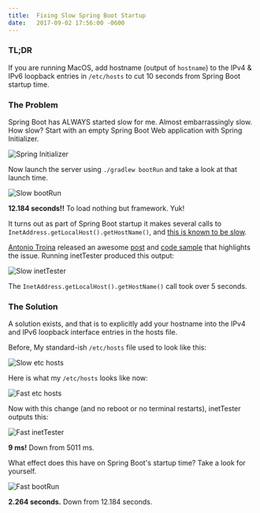 ```yaml
---
title:  Fixing Slow Spring Boot Startup
date:   2017-09-02 17:56:00 -0600
---
```


### TL;DR

If you are running MacOS, add hostname (output of `hostname`) to the IPv4 & IPv6 loopback entries in `/etc/hosts` to cut 10 seconds from Spring Boot startup time.

### The Problem

Spring Boot has ALWAYS started slow for me.
Almost embarrassingly slow.
How slow?
Start with an empty Spring Boot Web application with Spring Initializer.

![Spring Initializer](/assets/slow-spring-boot-startup/spring-initializer.png)

Now launch the server using `./gradlew bootRun` and take a look at that launch time.

![Slow bootRun](/assets/slow-spring-boot-startup/bootRun-slow.png)

**12.184 seconds!!**
To load nothing but framework.
Yuk!

It turns out as part of Spring Boot startup it makes several calls to `InetAddress.getLocalHost().getHostName()`, and [this is known to be slow](https://github.com/spring-projects/spring-boot/issues/7087).

[Antonio Troina](https://thoeni.io) released an awesome [post](https://thoeni.io/post/macos-sierra-java/) and [code sample](https://github.com/thoeni/inetTester) that highlights the issue.
Running inetTester produced this output:

![Slow inetTester](/assets/slow-spring-boot-startup/inetTester-slow.png)

The `InetAddress.getLocalHost().getHostName()` call took over 5 seconds.

### The Solution

A solution exists, and that is to explicitly add your hostname into the IPv4 and IPv6 loopback interface entries in the hosts file.

Before, My standard-ish `/etc/hosts` file used to look like this:

![Slow etc hosts](/assets/slow-spring-boot-startup/etc-hosts-slow.png)

Here is what my `/etc/hosts` looks like now:

![Fast etc hosts](/assets/slow-spring-boot-startup/etc-hosts-fast.png)

Now with this change (and no reboot or no terminal restarts), inetTester outputs this:

![Fast inetTester](/assets/slow-spring-boot-startup/inetTester-fast.png)

**9 ms!**
Down from 5011 ms.

What effect does this have on Spring Boot's startup time?
Take a look for yourself.

![Fast bootRun](/assets/slow-spring-boot-startup/bootRun-fast.png)


**2.264 seconds.**
Down from 12.184 seconds.